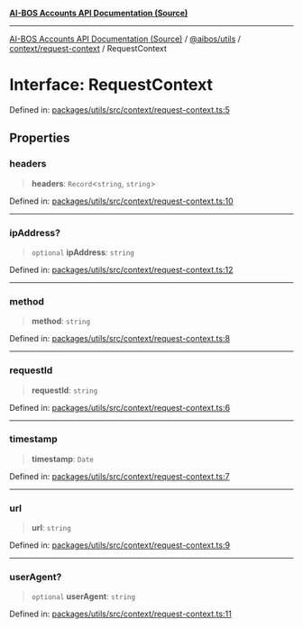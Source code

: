 [**AI-BOS Accounts API Documentation (Source)**](../../../../../README.md)

***

[AI-BOS Accounts API Documentation (Source)](../../../../../README.md) / [@aibos/utils](../../../README.md) / [context/request-context](../README.md) / RequestContext

# Interface: RequestContext

Defined in: [packages/utils/src/context/request-context.ts:5](https://github.com/pohlai88/accounts/blob/48103fb36d28b2b9bfb33472b6de2f719773cde9/packages/utils/src/context/request-context.ts#L5)

## Properties

### headers

> **headers**: `Record`\<`string`, `string`\>

Defined in: [packages/utils/src/context/request-context.ts:10](https://github.com/pohlai88/accounts/blob/48103fb36d28b2b9bfb33472b6de2f719773cde9/packages/utils/src/context/request-context.ts#L10)

***

### ipAddress?

> `optional` **ipAddress**: `string`

Defined in: [packages/utils/src/context/request-context.ts:12](https://github.com/pohlai88/accounts/blob/48103fb36d28b2b9bfb33472b6de2f719773cde9/packages/utils/src/context/request-context.ts#L12)

***

### method

> **method**: `string`

Defined in: [packages/utils/src/context/request-context.ts:8](https://github.com/pohlai88/accounts/blob/48103fb36d28b2b9bfb33472b6de2f719773cde9/packages/utils/src/context/request-context.ts#L8)

***

### requestId

> **requestId**: `string`

Defined in: [packages/utils/src/context/request-context.ts:6](https://github.com/pohlai88/accounts/blob/48103fb36d28b2b9bfb33472b6de2f719773cde9/packages/utils/src/context/request-context.ts#L6)

***

### timestamp

> **timestamp**: `Date`

Defined in: [packages/utils/src/context/request-context.ts:7](https://github.com/pohlai88/accounts/blob/48103fb36d28b2b9bfb33472b6de2f719773cde9/packages/utils/src/context/request-context.ts#L7)

***

### url

> **url**: `string`

Defined in: [packages/utils/src/context/request-context.ts:9](https://github.com/pohlai88/accounts/blob/48103fb36d28b2b9bfb33472b6de2f719773cde9/packages/utils/src/context/request-context.ts#L9)

***

### userAgent?

> `optional` **userAgent**: `string`

Defined in: [packages/utils/src/context/request-context.ts:11](https://github.com/pohlai88/accounts/blob/48103fb36d28b2b9bfb33472b6de2f719773cde9/packages/utils/src/context/request-context.ts#L11)

